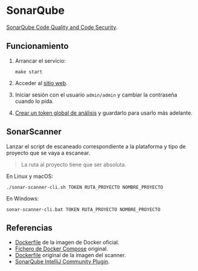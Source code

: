 # SonarQube

[SonarQube Code Quality and Code Security](https://www.sonarsource.com/products/sonarqube/).

## Funcionamiento

1. Arrancar el servicio:

   ```
   make start
   ```

2. Acceder al [sitio web](http://localhost:9000).

3. Iniciar sesión con el usuario `admin/admin` y cambiar la contraseña cuando lo pida.

4. [Crear un token global de análisis](http://localhost:9000/account/security) y guardarlo para usarlo más
   adelante.

## SonarScanner

Lanzar el script de escaneado correspondiente a la plataforma y tipo de proyecto que se vaya a escanear.

> La ruta al proyecto tiene que ser absoluta.

En Linux y macOS:

```
./sonar-scanner-cli.sh TOKEN RUTA_PROYECTO NOMBRE_PROYECTO
```

En Windows:

```
sonar-scanner-cli.bat TOKEN RUTA_PROYECTO NOMBRE_PROYECTO
```

## Referencias

- [Dockerfile](https://github.com/SonarSource/docker-sonarqube/tree/master/9/community) de la imagen de Docker oficial.
- [Fichero de Docker Compose](https://gist.github.com/Warchant/0d0f0104fe7adf3b310937d2db67b512) original.
- [Dockerfile](https://github.com/SonarSource/sonar-scanner-cli-docker/tree/master/4) original de la imagen del scanner.
- [SonarQube IntelliJ Community Plugin](https://github.com/sonar-intellij-plugin/sonar-intellij-plugin).
